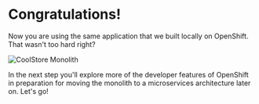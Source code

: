 # Congratulations!

Now you are using the same application that we built locally on OpenShift. That wasn't too hard right?

![CoolStore Monolith](../images/scenario1/image27.png)

In the next step you'll explore more of the developer features of OpenShift in preparation for moving the monolith to a microservices architecture later on. Let's go!

